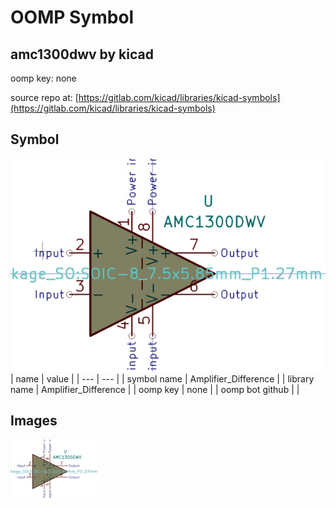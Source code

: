 # OOMP Symbol  
## amc1300dwv  by kicad  
  
oomp key: none  
  
source repo at: [https://gitlab.com/kicad/libraries/kicad-symbols](https://gitlab.com/kicad/libraries/kicad-symbols)  
## Symbol  
  
[![working.png](working_600.png)](working.png)  
| name | value | 
| --- | --- | 
| symbol name | Amplifier_Difference | 
| library name | Amplifier_Difference | 
| oomp key | none | 
| oomp bot github |  | 
## Images  
  
[![working.png](working_140.png)](working.png)  
